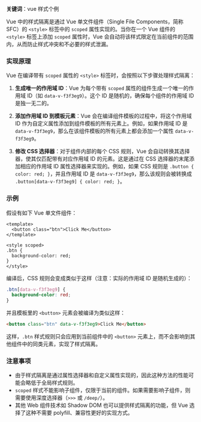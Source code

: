 **关键词**：vue 样式个例

Vue 中的样式隔离是通过 Vue 单文件组件（Single File Components，简称 SFC）的 `<style>` 标签中的 `scoped` 属性实现的。当你在一个 Vue 组件的 `<style>` 标签上添加 `scoped` 属性时，Vue 会自动将该样式限定在当前组件的范围内，从而防止样式冲突和不必要的样式泄漏。

### 实现原理

Vue 在编译带有 `scoped` 属性的 `<style>` 标签时，会按照以下步骤处理样式隔离：

1. **生成唯一的作用域 ID**：Vue 为每个带有 `scoped` 属性的组件生成一个唯一的作用域 ID（如 `data-v-f3f3eg9`）。这个 ID 是随机的，确保每个组件的作用域 ID 是独一无二的。

2. **添加作用域 ID 到模板元素**：Vue 会在编译组件模板的过程中，将这个作用域 ID 作为自定义属性添加到组件模板的所有元素上。例如，如果作用域 ID 是 `data-v-f3f3eg9`，那么在该组件模板的所有元素上都会添加一个属性 `data-v-f3f3eg9`。

3. **修改 CSS 选择器**：对于组件内部的每个 CSS 规则，Vue 会自动转换其选择器，使其仅匹配带有对应作用域 ID 的元素。这是通过在 CSS 选择器的末尾添加相应的作用域 ID 属性选择器来实现的。例如，如果 CSS 规则是 `.button { color: red; }`，并且作用域 ID 是 `data-v-f3f3eg9`，那么该规则会被转换成 `.button[data-v-f3f3eg9] { color: red; }`。

### 示例

假设有如下 Vue 单文件组件：

```vue
<template>
  <button class="btn">Click Me</button>
</template>

<style scoped>
.btn {
  background-color: red;
}
</style>
```

编译后，CSS 规则会变成类似于这样（注意：实际的作用域 ID 是随机生成的）：

```css
.btn[data-v-f3f3eg9] {
  background-color: red;
}
```

并且模板里的 `<button>` 元素会被编译为类似这样：

```html
<button class="btn" data-v-f3f3eg9>Click Me</button>
```

这样，`.btn` 样式规则只会应用到当前组件中的 `<button>` 元素上，而不会影响到其他组件中的同类元素，实现了样式隔离。

### 注意事项

- 由于样式隔离是通过属性选择器和自定义属性实现的，因此这种方法的性能可能会略低于全局样式规则。
- `scoped` 样式不能影响子组件，仅限于当前的组件。如果需要影响子组件，则需要使用深度选择器（`>>>` 或 `/deep/`）。
- 其他 Web 组件技术如 Shadow DOM 也可以提供样式隔离的功能，但 Vue 选择了这种不需要 polyfill、兼容性更好的实现方式。
